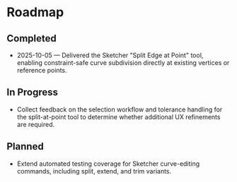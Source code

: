 # Roadmap

## Completed

- 2025-10-05 — Delivered the Sketcher "Split Edge at Point" tool, enabling constraint-safe curve subdivision directly at existing vertices or reference points.

## In Progress

- Collect feedback on the selection workflow and tolerance handling for the split-at-point tool to determine whether additional UX refinements are required.

## Planned

- Extend automated testing coverage for Sketcher curve-editing commands, including split, extend, and trim variants.
